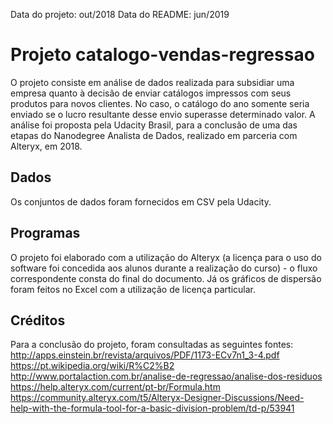 Data do projeto: out/2018
Data do README: jun/2019

# Projeto catalogo-vendas-regressao
  
  O projeto consiste em análise de dados realizada para subsidiar uma empresa quanto à decisão de enviar catálogos impressos com seus
produtos para novos clientes. No caso, o catálogo do ano somente seria enviado se o lucro resultante desse envio superasse determinado
valor.
  A análise foi proposta pela Udacity Brasil, para a conclusão de uma das etapas do Nanodegree Analista de Dados, realizado em parceria
com Alteryx, em 2018. 

## Dados

  Os conjuntos de dados foram fornecidos em CSV pela Udacity.

## Programas

  O projeto foi elaborado com a utilização do Alteryx (a licença para o uso do software foi concedida aos alunos durante a realização
do curso) - o fluxo correspondente consta do final do documento. Já os gráficos de dispersão foram feitos no Excel com a utilização de
licença particular.

## Créditos

  Para a conclusão do projeto, foram consultadas as seguintes fontes:  
http://apps.einstein.br/revista/arquivos/PDF/1173-ECv7n1_3-4.pdf
https://pt.wikipedia.org/wiki/R%C2%B2
http://www.portalaction.com.br/analise-de-regressao/analise-dos-residuos
https://help.alteryx.com/current/pt-br/Formula.htm
https://community.alteryx.com/t5/Alteryx-Designer-Discussions/Need-help-with-the-formula-tool-for-a-basic-division-problem/td-p/53941
